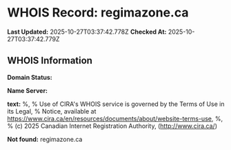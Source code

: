 # WHOIS Record: regimazone.ca

**Last Updated:** 2025-10-27T03:37:42.778Z
**Checked At:** 2025-10-27T03:37:42.779Z

## WHOIS Information

**Domain Status:** 

**Name Server:** 

**text:** %, % Use of CIRA's WHOIS service is governed by the Terms of Use in its Legal, % Notice, available at https://www.cira.ca/en/resources/documents/about/website-terms-use, %, % (c) 2025 Canadian Internet Registration Authority, (http://www.cira.ca/)

**Not found:** regimazone.ca

